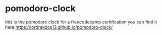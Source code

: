 # pomodoro-clock
this is the pomodoro clock for a freecodecamp certification
you can find it here https://lordrakdos13.github.io/pomodoro-clock/

